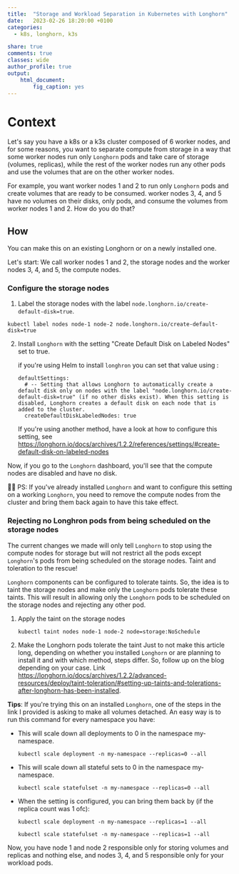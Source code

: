 ```yaml
---
title:  "Storage and Workload Separation in Kubernetes with Longhorn"
date:   2023-02-26 18:20:00 +0100
categories: 
  - k8s, longhorn, k3s

share: true
comments: true
classes: wide
author_profile: true
output: 
    html_document:
        fig_caption: yes
---
```

# Context
Let's say you have a k8s or a k3s cluster composed of 6 worker nodes, and for some reasons, you want to separate compute from storage in a way that some worker nodes run only `Longhorn` pods and take care of storage (volumes, replicas), while the rest of the worker nodes run any other pods and use the volumes that are on the other worker nodes.

For example, you want worker nodes 1 and 2 to run only `Longhorn` pods and create volumes that are ready to be consumed. worker nodes 3, 4, and 5 have no volumes on their disks, only pods, and consume the volumes from worker nodes 1 and 2. How do you do that?


## How
You can make this on an existing Longhorn or on a newly installed one.

Let's start: We call worker nodes 1 and 2, the storage nodes and the worker nodes 3, 4, and 5, the compute nodes.

### Configure the storage nodes

1. Label the storage nodes with the label `node.longhorn.io/create-default-disk=true`.

  ```
  kubectl label nodes node-1 node-2 node.longhorn.io/create-default-disk=true
  ```


2. Install `Longhorn` with the setting "Create Default Disk on Labeled Nodes" set to true. 

    if you're using Helm to install `longhron` you can set that value using :

    ```
    defaultSettings:
      # -- Setting that allows Longhorn to automatically create a default disk only on nodes with the label "node.longhorn.io/create-default-disk=true" (if no other disks exist). When this setting is disabled, Longhorn creates a default disk on each node that is added to the cluster.
      createDefaultDiskLabeledNodes: true
    ```

    If you're using another method, have a look at how to configure this setting, see https://longhorn.io/docs/archives/1.2.2/references/settings/#create-default-disk-on-labeled-nodes


Now, if you go to the `Longhorn` dashboard, you'll see that the compute nodes are disabled and have no disk.

📝📌 PS: If you've already installed `Longhorn` and want to configure this setting on a working `Longhorn`, you need to remove the compute nodes from the cluster and bring them back again to have this take effect.

### Rejecting no Longhron pods from being scheduled on the storage nodes

The current changes we made will only tell `Longhorn` to stop using the compute nodes for storage but will not restrict all the pods except `Longhorn`'s pods from being scheduled on the storage nodes. Taint and toleration to the rescue!

`Longhorn` components can be configured to tolerate taints. So, the idea is to taint the storage nodes and make only the `Longhorn` pods tolerate these taints. This will result in allowing only the `Longhorn` pods to be scheduled on the storage nodes and rejecting any other pod.

1. Apply the taint on the storage nodes

    ```
    kubectl taint nodes node-1 node-2 node=storage:NoSchedule
    ```
2. Make the Longhorn pods tolerate the taint
Just to not make this article long, depending on whether you installed `Longhorn` or are planning to install it and with which method, steps differ. So, follow up on the blog depending on your case. Link https://longhorn.io/docs/archives/1.2.2/advanced-resources/deploy/taint-toleration/#setting-up-taints-and-tolerations-after-longhorn-has-been-installed.


**Tips**: If you're trying this on an installed `Longhorn`, one of the steps in the link I provided is asking to make all volumes detached. An easy way is to run this command for every namespace you have:

- This will scale down all deployments to 0 in the namespace my-namespace.

  ```
  kubectl scale deployment -n my-namespace --replicas=0 --all
  ```

- This will scale down all stateful sets to 0 in the namespace my-namespace.
  ```
  kubectl scale statefulset -n my-namespace --replicas=0 --all
  ```
- When the setting is configured, you can bring them back by (if the replica count was 1 ofc):

  ```
  kubectl scale deployment -n my-namespace --replicas=1 --all
  ```
  ```
  kubectl scale statefulset -n my-namespace --replicas=1 --all
  ```

Now, you have node 1 and node 2 responsible only for storing volumes and replicas and nothing else, and nodes 3, 4, and 5 responsible only for your workload pods.